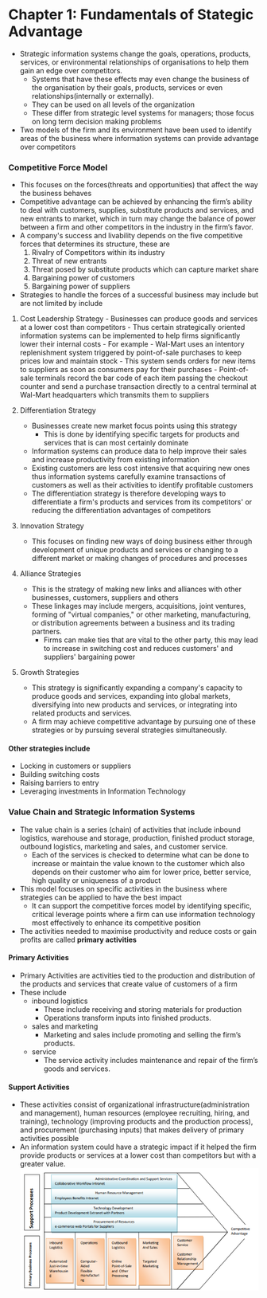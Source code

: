 # Chapter 1: Fundamentals of Stategic Advantage

* Strategic information systems change the goals, operations, products, services, or environmental relationships of organisations to help them gain an edge over competitors.
  * Systems that have these effects may even change the business of the organisation by their goals, products, services or even relationships(internally or externally).
  * They can be used on all levels of the organization
  * These differ from strategic level systems for managers; those focus on long term decision making problems
* Two models of the firm and its environment have been used to identify areas of the business where information systems can provide advantage over competitors

### Competitive Force Model

* This focuses on the forces(threats and opportunities) that affect the way the business behaves
* Competitive advantage can be achieved by enhancing the firm’s ability to deal with customers, supplies, substitute products and services, and new entrants to market, which in turn may change the balance of power between a firm and other competitors in the industry in the firm’s favor.
* A company's success and livability depends on the five competitive forces that determines its structure, these are
  1. Rivalry of Competitors within its industry
  2. Threat of new entrants
  3. Threat posed by substitute products which can capture market share
  4. Bargaining power of customers
  5. Bargaining power of suppliers
* Strategies to handle the forces of a successful business may include but are not limited by include

1. Cost Leadership Strategy - Businesses can produce goods and services at a lower cost than competitors - Thus certain strategically oriented information systems can be implemented to help firms significantly lower their internal costs - For example - Wal-Mart uses an intentory replenishment system triggered by point-of-sale purchases to keep prices low and maintain stock - This system sends orders for new items to suppliers as soon as consumers pay for their purchases - Point-of-sale terminals record the bar code of each item passing the checkout counter and send a purchase transaction directly to a central terminal at Wal-Mart headquarters which transmits them to suppliers
2. Differentiation Strategy
   * Businesses create new market focus points using this strategy
     * This is done by identifying specific targets for products and services that is can most certainly dominate
   * Information systems can produce data to help improve their sales and increase productivity from existing information
   * Existing customers are less cost intensive that acquiring new ones thus information systems carefully examine transactions of customers as well as their activities to identify profitable customers
   * The differentiation strategy is therefore developing ways to differentiate a firm's products and services from its competitors' or reducing the differentiation advantages of competitors
3. Innovation Strategy
   * This focuses on finding new ways of doing business either through development of unique products and services or changing to a different market or making changes of procedures and processes
4. Alliance Strategies
   * This is the strategy of making new links and alliances with other businesses, customers, suppliers and others
   * These linkages may include mergers, acquisitions, joint ventures, forming of "virtual companies," or other marketing, manufacturing, or distribution agreements between a business and its trading partners.
     * Firms can make ties that are vital to the other party, this may lead to increase in switching cost and reduces customers' and suppliers' bargaining power
5.  Growth Strategies

    * This strategy is significantly expanding a company's capacity to produce goods and services, expanding into global markets, diversifying into new products and services, or integrating into related products and services.
    * A firm may achieve competitive advantage by pursuing one of these strategies or by pursuing several strategies simultaneously.



#### Other strategies include

* Locking in customers or suppliers
* Building switching costs
* Raising barriers to entry
* Leveraging investments in Information Technology

### Value Chain and Strategic Information Systems

* The value chain is a series (chain) of activities that include inbound logistics, warehouse and storage, production, finished product storage, outbound logistics, marketing and sales, and customer service.
  * Each of the services is checked to determine what can be done to increase or maintain the value known to the customer which also depends on their customer who aim for lower price, better service, high quality or uniqueness of a product
* This model focuses on specific activities in the business where strategies can be applied to have the best impact
  * It can support the competitive forces model by identifying specific, critical leverage points where a firm can use information technology most effectively to enhance its competitive position
* The activities needed to maximise productivity and reduce costs or gain profits are called **primary activities**

#### **Primary Activities**

* Primary Activities are activities tied to the production and distribution of the products and services that create value of customers of a firm
* These include
  * inbound logistics
    * These include receiving and storing materials for production
    * Operations transform inputs into finished products.
  * sales and marketing
    * Marketing and sales include promoting and selling the firm’s products.
  * service
    * The service activity includes maintenance and repair of the firm’s goods and services.

#### Support Activities

* These activities consist of organizational infrastructure(administration and management), human resources (employee recruiting, hiring, and training), technology (improving products and the production process), and procurement (purchasing inputs) that makes delivery of primary activities possible
* An information system could have a strategic impact if it helped the firm provide products or services at a lower cost than competitors but with a greater value.<img src="../.gitbook/assets/image.png" alt="" data-size="original">
